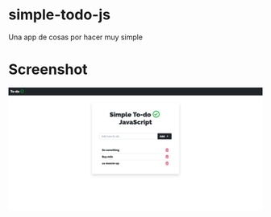 # simple-todo-js
Una app de cosas por hacer muy simple

# Screenshot
![ScreenShot](https://raw.githubusercontent.com/dlrojasz/simple-todo-js/main/src/img/simple-todo-js.png)
